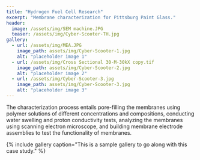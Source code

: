 ```yaml
---
title: "Hydrogen Fuel Cell Research"
excerpt: "Membrane characterization for Pittsburg Paint Glass."
header:
  image: /assets/img/SEM machine.JPG
  teaser: /assets/img/Cyber-Scooter-TH.jpg
gallery:
  - url: /assets/img/MEA.JPG
    image_path: assets/img/Cyber-Scooter-1.jpg
    alt: "placeholder image 1"
  - url: /assets/img/Cross Sectional 30-M-30kX copy.tif
    image_path: assets/img/Cyber-Scooter-2.jpg
    alt: "placeholder image 2"
  - url: /assets/img/Cyber-Scooter-3.jpg
    image_path: assets/img/Cyber-Scooter-3.jpg
    alt: "placeholder image 3"
---
```

The characterization process entails pore-filling the membranes using polymer solutions of different concentrations and compositions, conducting water swelling and proton conductivity tests, analyzing the membranes using scanning electron microscope, and building membrane electrode assemblies to test the functionality of membranes. 

{% include gallery caption="This is a sample gallery to go along with this case study." %}
